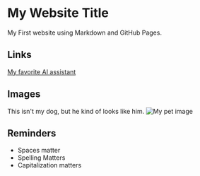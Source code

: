 # My Website Title
My First website using Markdown and GitHub Pages.
## Links
[My favorite AI assistant](chat.openai.com)
## Images
This isn't my dog, but he kind of looks like him.
![My pet image](20240719_171447.jpg/20240719_171447.jpg)
## Reminders
- Spaces matter
- Spelling Matters
- Capitalization matters


